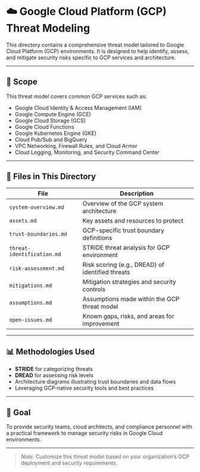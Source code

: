 # ☁️ Google Cloud Platform (GCP) Threat Modeling

This directory contains a comprehensive threat model tailored to Google Cloud Platform (GCP) environments. It is designed to help identify, assess, and mitigate security risks specific to GCP services and architecture.

---

## 📘 Scope

This threat model covers common GCP services such as:

- Google Cloud Identity & Access Management (IAM)  
- Google Compute Engine (GCE)  
- Google Cloud Storage (GCS)  
- Google Cloud Functions  
- Google Kubernetes Engine (GKE)  
- Cloud Pub/Sub and BigQuery  
- VPC Networking, Firewall Rules, and Cloud Armor  
- Cloud Logging, Monitoring, and Security Command Center  

---

## 📂 Files in This Directory

| File                    | Description                                      |
|-------------------------|------------------------------------------------|
| `system-overview.md`     | Overview of the GCP system architecture          |
| `assets.md`             | Key assets and resources to protect              |
| `trust-boundaries.md`    | GCP-specific trust boundary definitions           |
| `threat-identification.md` | STRIDE threat analysis for GCP environment      |
| `risk-assessment.md`     | Risk scoring (e.g., DREAD) of identified threats |
| `mitigations.md`         | Mitigation strategies and security controls      |
| `assumptions.md`         | Assumptions made within the GCP threat model     |
| `open-issues.md`         | Known gaps, risks, and areas for improvement      |

---

## 📊 Methodologies Used

- **STRIDE** for categorizing threats  
- **DREAD** for assessing risk levels  
- Architecture diagrams illustrating trust boundaries and data flows  
- Leveraging GCP-native security tools and best practices

---

## 🎯 Goal

To provide security teams, cloud architects, and compliance personnel with a practical framework to manage security risks in Google Cloud environments.

---

> *Note:* Customize this threat model based on your organization’s GCP deployment and security requirements.

